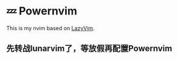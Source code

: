 # 💤 Powernvim
This is my nvim based on [LazyVim](https://github.com/LazyVim/LazyVim).
## 先转战lunarvim了，等放假再配置Powernvim
